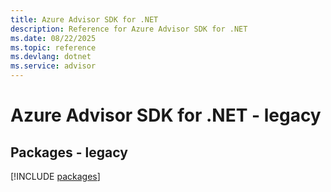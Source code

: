 ```yaml
---
title: Azure Advisor SDK for .NET
description: Reference for Azure Advisor SDK for .NET
ms.date: 08/22/2025
ms.topic: reference
ms.devlang: dotnet
ms.service: advisor
---
```

# Azure Advisor SDK for .NET - legacy
## Packages - legacy
[!INCLUDE [packages](advisor-index.md)]